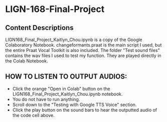 # LIGN-168-Final-Project

## Content Descriptions
LIGN168_Final_Project_Kaitlyn_Chou.ipynb is a copy of the Google Colaboratory Notebook. 
changeformants.praat is the main script I used, but the entire Praat Vocal Toolkit is also included.
The folder "Test sound files" contains the wav files I used to test my function. They are played directly in the Colab Notebook. 

## HOW TO LISTEN TO OUTPUT AUDIOS:
* Click the orange "Open in Colab" button on the LIGN168_Final_Project_Kaitlyn_Chou.ipynb notebook.
* You do not have to run anything.
* Scroll down to the "Testing with Google TTS Voice" section.
* Click the play button on the sound bars to hear the outputted audio of the code cell above.
